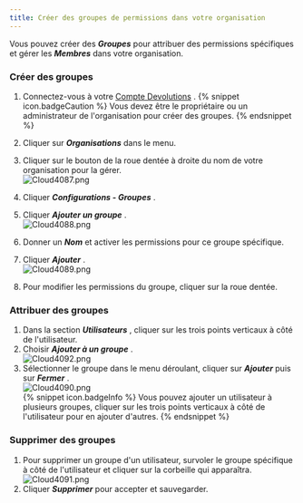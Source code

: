 ```yaml
---
title: Créer des groupes de permissions dans votre organisation
---
```

Vous pouvez créer des ***Groupes*** pour attribuer des permissions spécifiques et gérer les ***Membres*** dans votre organisation.  

### Créer des groupes  

1. Connectez-vous à votre [Compte Devolutions](https://portal.devolutions.com/) . 
{% snippet icon.badgeCaution %} 
Vous devez être le propriétaire ou un administrateur de l'organisation pour créer des groupes. 
{% endsnippet %}
 
2. Cliquer sur ***Organisations*** dans le menu. 
1. Cliquer sur le bouton de la roue dentée à droite du nom de votre organisation pour la gérer.  
![Cloud4087.png](/img/fr/cloud/Cloud4087.png) 
1. Cliquer ***Configurations - Groupes*** . 
1. Cliquer ***Ajouter un groupe*** .  
![Cloud4088.png](/img/fr/cloud/Cloud4088.png) 
1. Donner un ***Nom*** et activer les permissions pour ce groupe spécifique. 
1. Cliquer ***Ajouter*** .  
![Cloud4089.png](/img/fr/cloud/Cloud4089.png) 
1. Pour modifier les permissions du groupe, cliquer sur la roue dentée.  

### Attribuer des groupes 

1. Dans la section ***Utilisateurs*** , cliquer sur les trois points verticaux à côté de l'utilisateur. 
1. Choisir ***Ajouter à un groupe*** .  
![Cloud4092.png](/img/fr/cloud/Cloud4092.png) 
1. Sélectionner le groupe dans le menu déroulant, cliquer sur ***Ajouter*** puis sur ***Fermer*** .  
![Cloud4090.png](/img/fr/cloud/Cloud4090.png)  
{% snippet icon.badgeInfo %} 
Vous pouvez ajouter un utilisateur à plusieurs groupes, cliquer sur les trois points verticaux à côté de l'utilisateur pour en ajouter d'autres. 
{% endsnippet %}
 
### Supprimer des groupes 

1. Pour supprimer un groupe d'un utilisateur, survoler le groupe spécifique à côté de l'utilisateur et cliquer sur la corbeille qui apparaîtra.  
![Cloud4091.png](/img/fr/cloud/Cloud4091.png)  
1. Cliquer ***Supprimer*** pour accepter et sauvegarder. 

